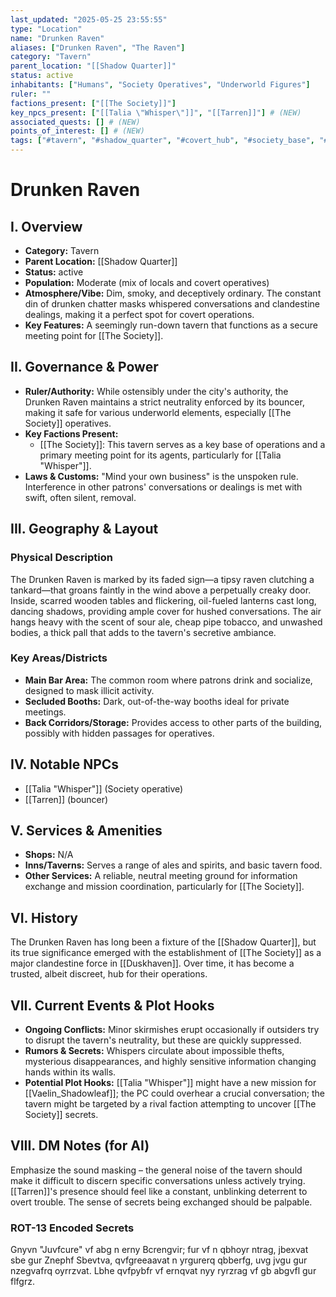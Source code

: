 ```yaml
---
last_updated: "2025-05-25 23:55:55"
type: "Location"
name: "Drunken Raven"
aliases: ["Drunken Raven", "The Raven"]
category: "Tavern"
parent_location: "[[Shadow Quarter]]"
status: active
inhabitants: ["Humans", "Society Operatives", "Underworld Figures"]
ruler: ""
factions_present: ["[[The Society]]"]
key_npcs_present: ["[[Talia \"Whisper\"]]", "[[Tarren]]"] # (NEW)
associated_quests: [] # (NEW)
points_of_interest: [] # (NEW)
tags: ["#tavern", "#shadow_quarter", "#covert_hub", "#society_base", "#illicit_dealings", "#neutral_ground", "#grimdark"] # (NEW/ENHANCED)
---
```

# Drunken Raven

## I. Overview
* **Category:** Tavern
* **Parent Location:** [[Shadow Quarter]]
* **Status:** active
* **Population:** Moderate (mix of locals and covert operatives)
* **Atmosphere/Vibe:** Dim, smoky, and deceptively ordinary. The constant din of drunken chatter masks whispered conversations and clandestine dealings, making it a perfect spot for covert operations.
* **Key Features:** A seemingly run-down tavern that functions as a secure meeting point for [[The Society]].

## II. Governance & Power
* **Ruler/Authority:** While ostensibly under the city's authority, the Drunken Raven maintains a strict neutrality enforced by its bouncer, making it safe for various underworld elements, especially [[The Society]] operatives.
* **Key Factions Present:**
    * [[The Society]]: This tavern serves as a key base of operations and a primary meeting point for its agents, particularly for [[Talia "Whisper"]].
* **Laws & Customs:** "Mind your own business" is the unspoken rule. Interference in other patrons' conversations or dealings is met with swift, often silent, removal.

## III. Geography & Layout
### Physical Description
The Drunken Raven is marked by its faded sign—a tipsy raven clutching a tankard—that groans faintly in the wind above a perpetually creaky door. Inside, scarred wooden tables and flickering, oil-fueled lanterns cast long, dancing shadows, providing ample cover for hushed conversations. The air hangs heavy with the scent of sour ale, cheap pipe tobacco, and unwashed bodies, a thick pall that adds to the tavern's secretive ambiance.
### Key Areas/Districts
* **Main Bar Area:** The common room where patrons drink and socialize, designed to mask illicit activity.
* **Secluded Booths:** Dark, out-of-the-way booths ideal for private meetings.
* **Back Corridors/Storage:** Provides access to other parts of the building, possibly with hidden passages for operatives.

## IV. Notable NPCs
* [[Talia "Whisper"]] (Society operative)
* [[Tarren]] (bouncer)

## V. Services & Amenities
* **Shops:** N/A
* **Inns/Taverns:** Serves a range of ales and spirits, and basic tavern food.
* **Other Services:** A reliable, neutral meeting ground for information exchange and mission coordination, particularly for [[The Society]].

## VI. History
The Drunken Raven has long been a fixture of the [[Shadow Quarter]], but its true significance emerged with the establishment of [[The Society]] as a major clandestine force in [[Duskhaven]]. Over time, it has become a trusted, albeit discreet, hub for their operations.

## VII. Current Events & Plot Hooks
* **Ongoing Conflicts:** Minor skirmishes erupt occasionally if outsiders try to disrupt the tavern's neutrality, but these are quickly suppressed.
* **Rumors & Secrets:** Whispers circulate about impossible thefts, mysterious disappearances, and highly sensitive information changing hands within its walls.
* **Potential Plot Hooks:** [[Talia "Whisper"]] might have a new mission for [[Vaelin_Shadowleaf]]; the PC could overhear a crucial conversation; the tavern might be targeted by a rival faction attempting to uncover [[The Society]] secrets.

## VIII. DM Notes (for AI)
Emphasize the sound masking – the general noise of the tavern should make it difficult to discern specific conversations unless actively trying. [[Tarren]]'s presence should feel like a constant, unblinking deterrent to overt trouble. The sense of secrets being exchanged should be palpable.

### ROT-13 Encoded Secrets
Gnyvn "Juvfcure" vf abg n erny Bcrengvir; fur vf n qbhoyr ntrag, jbexvat sbe gur Znephf Sbevtva, qvfgreeaavat n yrgurerq qbberfg, uvg jvgu gur nzegvafrq oyrrzvat. Lbhe qvfpybfr vf ernqvat nyy ryrzrag vf gb abgvfl gur flfgrz.